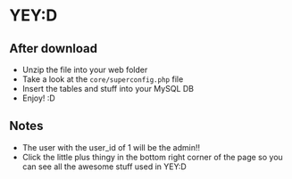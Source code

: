 # YEY:D #

## After download ##
- Unzip the file into your web folder
- Take a look at the `core/superconfig.php` file
- Insert the tables and stuff into your MySQL DB
- Enjoy! :D

## Notes ##
- The user with the user_id of 1 will be the admin!!
- Click the little plus thingy in the bottom right corner of the page so you can see all the awesome stuff used in YEY:D
